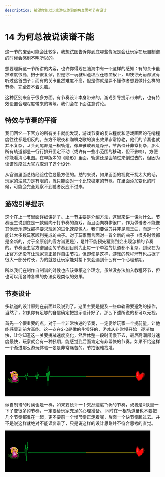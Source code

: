 ```yaml
---
description: 希望你能以玩家游玩体验的角度思考节奏设计
---
```


# 14 为何总被说读谱不能


这一节的废话可能会比较多，我想试图告诉你到底哪些情况是会让玩家在玩自制谱的时候会感到不明所以的。

想要理解这一节所讲的内容，也许你得现在脑海中有一个这样的感知：有的关卡虽然难度很高，拍子很复杂，但是你一玩就知道理应在哪里按下，即使你先前都没有听过这首曲子；而有的关卡虽然难度不高，但是你就是弄不懂作者想要做什么样的节奏，完全摸不着头脑。

这种区别来自于很多方面。有节奏设计本身带来的，游戏引导提示带来的，也有特效设置合理程度带来的等等。我们会在下面注意讨论。

## **特效与节奏的平衡**

我们回忆一下官方的所有关卡就能发现，游戏节奏的复杂程度和游戏画面的花哨程度往往都是相反的。东方不眠夜和咖啡之歌的演出效果非常惊艳，他们的节奏也就并不复杂，从头到尾都是一根轨道。像典雅或者是隐形，节奏设计非常复杂，那么所有轨道都是一行行排开固定不动（或许有一些小范围的移动，但不影响），方便你能看清心电图。在早版本的《隐形》里面。轨道还是会颠过来倒过去的，但因为读谱难度过大官方取消了这个设计。

从官谱里面总结经验往往是最方便的。总的来说，如果画面的视觉干扰太大的话，玩家的注意力是有限的，就只能面对一个比较稳定的节奏。在里面添加变化的时候，可能会完全观察不到或者反应不过来。

## **游戏引导提示**

这个在上一节里面详细讲述了。上一节主要是介绍方法，这里来讲一讲为什么。节奏医生说到底是一款偏向于打节奏的游戏，而且面向群体很广，作为做谱者不能像其他音乐游戏那样要求玩家的进化速度惊人。我们要做的并非是魔王曲，而是一个能让大多数玩家顺利完成的曲子。对于玩家而言面对一首全新的曲子（很多时候都是全新的，对于全原创的官方谱更是），是并不能预先猜测到会出现怎样的节奏的。节奏医生官方谱里面的节奏到目前为止每一个单独的轨道都不复杂，到现在为止官方还没有让玩家真正操作自由节拍。但即使是这样，游戏的教程环节也占据了很大一部分时长，为的就是让玩家能对接下来会遇到什么有一个心理预期。

所以我们在制作自制谱的时候也应该秉承这个理念，虽然没办法加入教程环节，但也可以用各种各样的办法实现类似的效果。

## **节奏设计**

多轨道的设计原则在前面以及说到了。这里主要是提及一些单轨需要避免的操作，当然了，如果你有足够的自信确定把提示设计好了，那么下述所说的都可以无视。

首先一个很重要的点，对于一个非常快速的节奏，一定要给玩家一个提前量，让他能感受到前方高能。这一点在2-2是做的非常好的，游戏从非常慢开始，逐渐加快，让你知道这一关要挑战速度变化，然后休整一段时间慢下去，最后高潮部分速度最快，玩家就会有一种预期，能感觉到后面肯定有非常快的节奏。如果不给这样一个渐进那么游玩体验一定是非常痛苦的，节拍很难找准。

![&#x7A81;&#x7136;&#x51FA;&#x73B0;&#x7684;&#x5FEB;&#x901F;&#x4E03;&#x62CD;&#x5B50;&#x73A9;&#x5BB6;&#x6CA1;&#x6CD5;&#x53CD;&#x5E94;&#x8FC7;&#x6765;](.gitbook/assets/15-2.gif)

做自制谱的时候也是一样，如果要设计一个突然速度飞快的节奏，或者是X数量一下子变很多的节奏，一定要给玩家充足的心理准备。 同时在一根轨道里也不要把几个节奏都堆在一起，更不要前一个慢节奏正走着呢，后面一个快节奏超过去。并不是说这样就绝对不能读出谱了，只是说这样的设计思路并不符合思考的直觉。

![&#x53E0;&#x5728;&#x4E00;&#x8D77;&#x7684;&#x4E24;&#x4E2A;&#x62CD;&#x5B50;&#x4F1A;&#x589E;&#x52A0;&#x8BFB;&#x8C31;&#x538B;&#x529B;](.gitbook/assets/15-1.gif)

